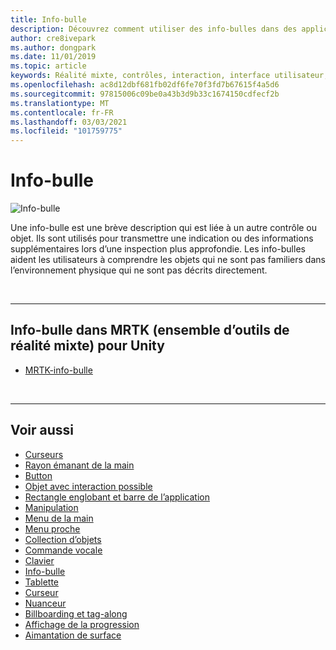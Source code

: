 ```yaml
---
title: Info-bulle
description: Découvrez comment utiliser des info-bulles dans des applications de réalité mixte, qui sont des descriptions courtes qui sont liées à un autre contrôle ou objet.
author: cre8ivepark
ms.author: dongpark
ms.date: 11/01/2019
ms.topic: article
keywords: Réalité mixte, contrôles, interaction, interface utilisateur, expérience utilisateur, casque de réalité mixte, casque de réalité mixte, casque de réalité virtuelle, HoloLens, info-bulle, MRTK, boîte à outils de réalité mixte
ms.openlocfilehash: ac8d12dbf681fb02df6fe70f3fd7b67615f4a5d6
ms.sourcegitcommit: 97815006c09be0a43b3d9b33c1674150cdfecf2b
ms.translationtype: MT
ms.contentlocale: fr-FR
ms.lasthandoff: 03/03/2021
ms.locfileid: "101759775"
---
```

# <a name="tooltip"></a>Info-bulle

![Info-bulle](images/UX_Hero_Tooltip.jpg)

Une info-bulle est une brève description qui est liée à un autre contrôle ou objet. Ils sont utilisés pour transmettre une indication ou des informations supplémentaires lors d’une inspection plus approfondie. Les info-bulles aident les utilisateurs à comprendre les objets qui ne sont pas familiers dans l’environnement physique qui ne sont pas décrits directement. 

<br>

---

## <a name="tooltip-in-mrtk-mixed-reality-toolkit-for-unity"></a>Info-bulle dans MRTK (ensemble d’outils de réalité mixte) pour Unity

* [MRTK-info-bulle](https://docs.microsoft.com/windows/mixed-reality/mrtk-docs/features/ux-building-blocks/tooltip.md)

<br>

---

## <a name="see-also"></a>Voir aussi

* [Curseurs](cursors.md)
* [Rayon émanant de la main](point-and-commit.md)
* [Button](button.md)
* [Objet avec interaction possible](interactable-object.md)
* [Rectangle englobant et barre de l’application](app-bar-and-bounding-box.md)
* [Manipulation](direct-manipulation.md)
* [Menu de la main](hand-menu.md)
* [Menu proche](near-menu.md)
* [Collection d’objets](object-collection.md)
* [Commande vocale](voice-input.md)
* [Clavier](keyboard.md)
* [Info-bulle](tooltip.md)
* [Tablette](slate.md)
* [Curseur](slider.md)
* [Nuanceur](shader.md)
* [Billboarding et tag-along](billboarding-and-tag-along.md)
* [Affichage de la progression](progress.md)
* [Aimantation de surface](surface-magnetism.md)
